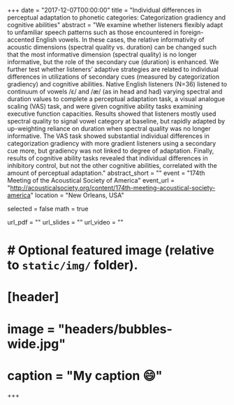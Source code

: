 +++
date = "2017-12-07T00:00:00"
title = "Individual differences in perceptual adaptation to phonetic categories: Categorization gradiency and cognitive abilities"
abstract = "We examine whether listeners flexibly adapt to unfamiliar speech patterns such as those encountered in foreign-accented English vowels. In these cases, the relative informativity of acoustic dimensions (spectral quality vs. duration) can be changed such that the most informative dimension (spectral quality) is no longer informative, but the role of the secondary cue (duration) is enhanced. We further test whether listeners’ adaptive strategies are related to individual differences in utilizations of secondary cues (measured by categorization gradiency) and cognitive abilities. Native English listeners (N=36) listened to continuum of vowels /ɛ/ and /æ/ (as in head and had) varying spectral and duration values to complete a perceptual adaptation task, a visual analogue scaling (VAS) task, and were given cognitive ability tasks examining executive function capacities. Results showed that listeners mostly used spectral quality to signal vowel category at baseline, but rapidly adapted by up-weighting reliance on duration when spectral quality was no longer informative. The VAS task showed substantial individual differences in categorization gradiency with more gradient listeners using a secondary cue more, but gradiency was not linked to degree of adaptation. Finally, results of cognitive ability tasks revealed that individual differences in inhibitory control, but not the other cognitive abilities, correlated with the amount of perceptual adaptation."
abstract_short = ""
event = "174th Meeting of the Acoustical Society of America"
event_url = "http://acousticalsociety.org/content/174th-meeting-acoustical-society-america"
location = "New Orleans, USA"

selected = false
math = true

url_pdf = ""
url_slides = ""
url_video = ""

# # Optional featured image (relative to `static/img/` folder).
# [header]
# image = "headers/bubbles-wide.jpg"
# caption = "My caption :smile:"

+++

